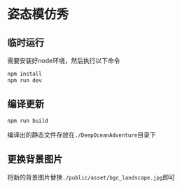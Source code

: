 # 姿态模仿秀

## 临时运行

需要安装好node环境，然后执行以下命令

```bash
npm install
npm run dev
```

## 编译更新

```bash
npm run build
```

编译出的静态文件存放在`./DeepOceanAdventure`目录下

## 更换背景图片

将新的背景图片替换`./public/asset/bgc_landscape.jpg`即可
